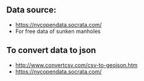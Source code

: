 ## Data source: ##
* https://nycopendata.socrata.com/
* For free data of sunken manholes

## To convert data to json ##
* http://www.convertcsv.com/csv-to-geojson.htm
* https://nycopendata.socrata.com/
